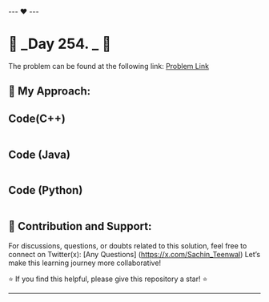 --- ❤️ ---

# 🚀 _Day 254. _ 🧠


The problem can be found at the following link: [Problem Link]()

## 🎯 **My Approach:**


## Code(C++)
```cpp

```

## Code (Java)

```java

```

## Code (Python)

```python

```



## 🎯 **Contribution and Support:**

For discussions, questions, or doubts related to this solution, feel free to connect on Twitter(x): [Any Questions] (https://x.com/Sachin_Teenwal) Let’s make this learning journey more collaborative!

⭐ If you find this helpful, please give this repository a star! ⭐

---
